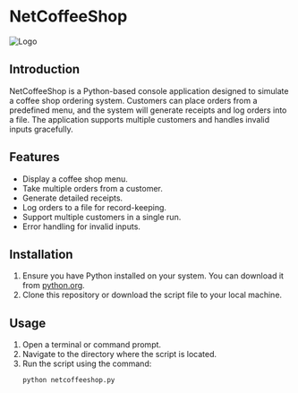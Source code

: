 # NetCoffeeShop
![Logo](https://github.com/your-username/NetCoffeeShop/blob/main/logo.png)


## Introduction
NetCoffeeShop is a Python-based console application designed to simulate a coffee shop ordering system. Customers can place orders from a predefined menu, and the system will generate receipts and log orders into a file. The application supports multiple customers and handles invalid inputs gracefully.

## Features
- Display a coffee shop menu.
- Take multiple orders from a customer.
- Generate detailed receipts.
- Log orders to a file for record-keeping.
- Support multiple customers in a single run.
- Error handling for invalid inputs.

## Installation
1. Ensure you have Python installed on your system. You can download it from [python.org](https://www.python.org/).
2. Clone this repository or download the script file to your local machine.

## Usage
1. Open a terminal or command prompt.
2. Navigate to the directory where the script is located.
3. Run the script using the command:
   ```sh
   python netcoffeeshop.py

